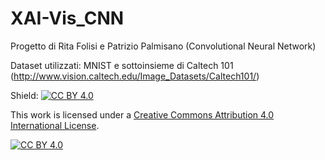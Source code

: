 # XAI-Vis_CNN
Progetto di Rita Folisi e Patrizio Palmisano (Convolutional Neural Network)


Dataset utilizzati: MNIST e sottoinsieme di Caltech 101 (http://www.vision.caltech.edu/Image_Datasets/Caltech101/)




Shield: [![CC BY 4.0][cc-by-shield]][cc-by]

This work is licensed under a [Creative Commons Attribution 4.0 International
License][cc-by].

[![CC BY 4.0][cc-by-image]][cc-by]

[cc-by]: http://creativecommons.org/licenses/by/4.0/
[cc-by-image]: https://i.creativecommons.org/l/by/4.0/88x31.png
[cc-by-shield]: https://img.shields.io/badge/License-CC%20BY%204.0-lightgrey.svg
